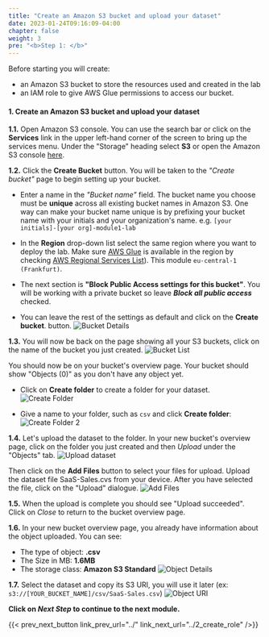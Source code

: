 ```yaml
---
title: "Create an Amazon S3 bucket and upload your dataset"
date: 2023-01-24T09:16:09-04:00
chapter: false
weight: 3
pre: "<b>Step 1: </b>"
---
```

Before starting you will create: 
- an Amazon S3 bucket to store the resources used and created in the lab
- an IAM role to give AWS Glue permissions to access our bucket. 

#### 1. Create an Amazon S3 bucket and upload your dataset

**1.1.** Open Amazon S3 console. You can use the search bar or click on the **Services** link in the upper left-hand corner of the screen to bring up the services menu. Under the "Storage" heading select **S3** or open the Amazon S3 console [here](https://console.aws.amazon.com/s3).

**1.2.** Click the **Create Bucket** button. You will be taken to the *"Create bucket"* page to begin setting up your bucket.

- Enter a name in the *"Bucket name"* field. The bucket name you choose must be __unique__ across all existing bucket names in Amazon S3. One way can make your bucket name unique is by prefixing your bucket name with your initials and your organization's name. e.g. `[your initials]-[your org]-module1-lab`

- In the **Region** drop-down list select the same region where you want to deploy the lab. Make sure [AWS Glue](https://aws.amazon.com/es/glue/) is available in the region by checking [AWS Regional Services List](https://aws.amazon.com/about-aws/global-infrastructure/regional-product-services/)). This module `eu-central-1 (Frankfurt)`.

- The next section is **"Block Public Access settings for this bucket"**. You will be working with a private bucket so leave *__Block all public access__* checked.

- You can leave the rest of the settings as default and click on the **Create bucket**. button.
  ![Bucket Details](/Sustainability/200_different_datasets_and_their_use_case/Module_1/Images/2_BucketDetails.jpg)

**1.3.** You will now be back on the page showing all your S3 buckets, click on the name of the bucket you just created. 
![Bucket List](/Sustainability/200_different_datasets_and_their_use_case/Module_1/Images/3_BucketList.jpg)

You should now be on your bucket's overview page. Your bucket should show "Objects (0)" as you don't have any object yet. 
- Click on **Create folder** to create a folder for your dataset.
![Create Folder](/Sustainability/200_different_datasets_and_their_use_case/Module_1/Images/4_CreateFolder.png)

- Give a name to your folder, such as `csv` and click **Create folder**:
![Create Folder 2](/Sustainability/200_different_datasets_and_their_use_case/Module_1/Images/4_NameFolder.png)


**1.4.** Let's upload the dataset to the folder. In your new bucket's overview page, click on the folder you just created and then *Upload* under the "Objects" tab.
![Upload dataset](/Sustainability/200_different_datasets_and_their_use_case/Module_1/Images/4_Upload.png)

Then click on the **Add Files** button to select your files for upload. Upload the dataset file SaaS-Sales.cvs from your device. After you have selected the file, click on the "Upload" dialogue.
![Add Files](/Sustainability/200_different_datasets_and_their_use_case/Module_1/Images/5_AddFiles.png)

**1.5.** When the upload is complete you should see "Upload succeeded". Click on *Close* to return to the bucket overview page.

**1.6.** In your new bucket overview page, you already have information about the object uploaded. You can see:
* The type of object: **.csv**
* The Size in MB: **1.6MB**
* The storage class: **Amazon S3 Standard**
![Object Details](/Sustainability/200_different_datasets_and_their_use_case/Module_1/Images/6_2_ObjectProperties.png)

**1.7.** Select the dataset and copy its S3 URI, you will use it later (ex: `s3://[YOUR_BUCKET_NAME]/csv/SaaS-Sales.csv`)
![Object URI](/Sustainability/200_different_datasets_and_their_use_case/Module_1/Images/6_1_ObjectURI.png)


**Click on *Next Step* to continue to the next module.**

{{< prev_next_button link_prev_url="../" link_next_url="../2_create_role" />}}
